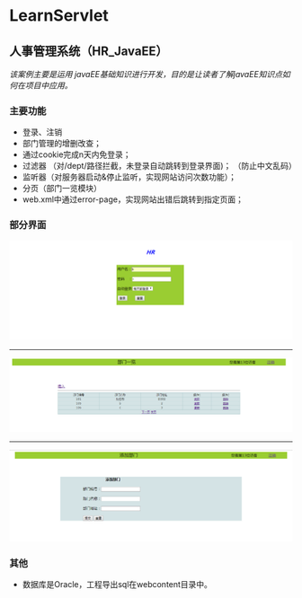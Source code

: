 # LearnServlet
## 人事管理系统（HR_JavaEE）

   *该案例主要是运用 javaEE基础知识进行开发，目的是让读者了解javaEE知识点如何在项目中应用。*
	
### 主要功能
 
 - 登录、注销
 - 部门管理的增删改查；
 - 通过cookie完成n天内免登录；
 - 过滤器
       （对/dept/路径拦截，未登录自动跳转到登录界面)；
	   （防止中文乱码）
 - 监听器（对服务器启动&停止监听，实现网站访问次数功能）；
 - 分页（部门一览模块）
 - web.xml中通过error-page，实现网站出错后跳转到指定页面；
 
 ### 部分界面
![登录][1] 


----------


![部门一览][2]


----------


![添加部门][3]
  
###   其他

 - 数据库是Oracle，工程导出sql在webcontent目录中。


  [1]: https://github.com/psp0001060/LearnServlet/blob/master/HR_JavaEE/readme/2017-10-16_141649.png
  [2]: https://github.com/psp0001060/LearnServlet/blob/master/HR_JavaEE/readme/2017-10-16_142726.png
  [3]: https://github.com/psp0001060/LearnServlet/blob/master/HR_JavaEE/readme/2017-10-16_141723.png